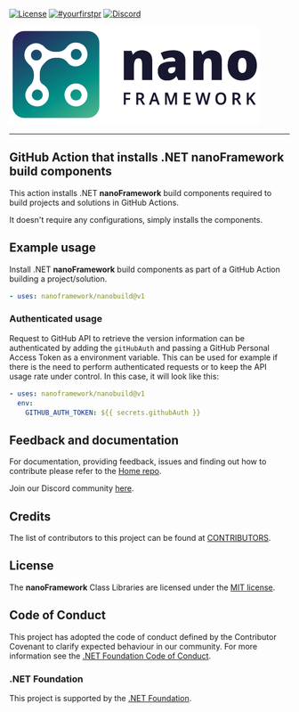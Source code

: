 [![License](https://img.shields.io/badge/License-MIT-blue.svg)](LICENSE) [![#yourfirstpr](https://img.shields.io/badge/first--timers--only-friendly-blue.svg)](https://github.com/nanoframework/Home/blob/main/CONTRIBUTING.md) [![Discord](https://img.shields.io/discord/478725473862549535.svg?logo=discord&logoColor=white&label=Discord&color=7289DA)](https://discord.gg/gCyBu8T)

![nanoFramework logo](https://raw.githubusercontent.com/nanoframework/Home/main/resources/logo/nanoFramework-repo-logo.png)

-----

## GitHub Action that installs .NET **nanoFramework** build components

This action installs .NET **nanoFramework** build components required to build projects and solutions in GitHub Actions.

It doesn't require any configurations, simply installs the components.

## Example usage

Install .NET **nanoFramework** build components as part of a GitHub Action building a project/solution.

```yaml
- uses: nanoframework/nanobuild@v1
```

### Authenticated usage

Request to GitHub API to retrieve the version information can be authenticated by adding the `gitHubAuth` and passing a GitHub Personal Access Token as a environment variable. This can be used for example if there is the need to perform authenticated requests or to keep the API usage rate under control. In this case, it will look like this:

```yaml
- uses: nanoframework/nanobuild@v1
  env:
    GITHUB_AUTH_TOKEN: ${{ secrets.githubAuth }}
```

## Feedback and documentation

For documentation, providing feedback, issues and finding out how to contribute please refer to the [Home repo](https://github.com/nanoframework/Home).

Join our Discord community [here](https://discord.gg/gCyBu8T).

## Credits

The list of contributors to this project can be found at [CONTRIBUTORS](https://github.com/nanoframework/Home/blob/main/CONTRIBUTORS.md).

## License

The **nanoFramework** Class Libraries are licensed under the [MIT license](LICENSE.md).

## Code of Conduct

This project has adopted the code of conduct defined by the Contributor Covenant to clarify expected behaviour in our community.
For more information see the [.NET Foundation Code of Conduct](https://dotnetfoundation.org/code-of-conduct).

### .NET Foundation

This project is supported by the [.NET Foundation](https://dotnetfoundation.org).
